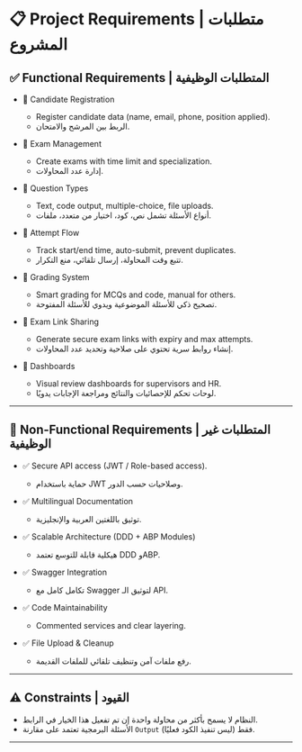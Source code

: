 # 📋 Project Requirements | متطلبات المشروع

## ✅ Functional Requirements | المتطلبات الوظيفية

- 📌 Candidate Registration  
  - Register candidate data (name, email, phone, position applied).
  - الربط بين المرشح والامتحان.

- 📌 Exam Management  
  - Create exams with time limit and specialization.
  - إدارة عدد المحاولات.

- 📌 Question Types  
  - Text, code output, multiple-choice, file uploads.
  - أنواع الأسئلة تشمل نص، كود، اختيار من متعدد، ملفات.

- 📌 Attempt Flow  
  - Track start/end time, auto-submit, prevent duplicates.
  - تتبع وقت المحاولة، إرسال تلقائي، منع التكرار.

- 📌 Grading System  
  - Smart grading for MCQs and code, manual for others.
  - تصحيح ذكي للأسئلة الموضوعية ويدوي للأسئلة المفتوحة.

- 📌 Exam Link Sharing  
  - Generate secure exam links with expiry and max attempts.
  - إنشاء روابط سرية تحتوي على صلاحية وتحديد عدد المحاولات.

- 📌 Dashboards  
  - Visual review dashboards for supervisors and HR.
  - لوحات تحكم للإحصائيات والنتائج ومراجعة الإجابات يدويًا.

---

## 🔐 Non-Functional Requirements | المتطلبات غير الوظيفية

- ✅ Secure API access (JWT / Role-based access).
  - حماية باستخدام JWT وصلاحيات حسب الدور.

- ✅ Multilingual Documentation
  - توثيق باللغتين العربية والإنجليزية.

- ✅ Scalable Architecture (DDD + ABP Modules)
  - هيكلية قابلة للتوسع تعتمد DDD وABP.

- ✅ Swagger Integration
  - تكامل كامل مع Swagger لتوثيق الـ API.

- ✅ Code Maintainability
  - Commented services and clear layering.

- ✅ File Upload & Cleanup
  - رفع ملفات آمن وتنظيف تلقائي للملفات القديمة.

---

## ⚠️ Constraints | القيود

- النظام لا يسمح بأكثر من محاولة واحدة إن تم تفعيل هذا الخيار في الرابط.
- الأسئلة البرمجية تعتمد على مقارنة `Output` فقط (ليس تنفيذ الكود فعليًا).

---



